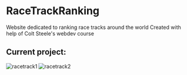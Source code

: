 # RaceTrackRanking
Website dedicated to ranking race tracks around the world
Created with help of Colt Steele's webdev course 

## Current project:
![racetrack1](https://user-images.githubusercontent.com/69943356/159177064-c33aaf7e-1689-4865-bd9d-e47a402babd3.png)
![racetrack2](https://user-images.githubusercontent.com/69943356/159177070-1c1d6c46-64be-4c69-8db5-4fb523b1a601.png)
